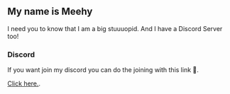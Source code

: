 ## My name is Meehy

I need you to know that I am a big stuuuopid. And I have a Discord Server too!

### Discord

If you want join my discord you can do the joining with this link 🤤.


[Click here.](https://discord.gg/RqNRfhf).
